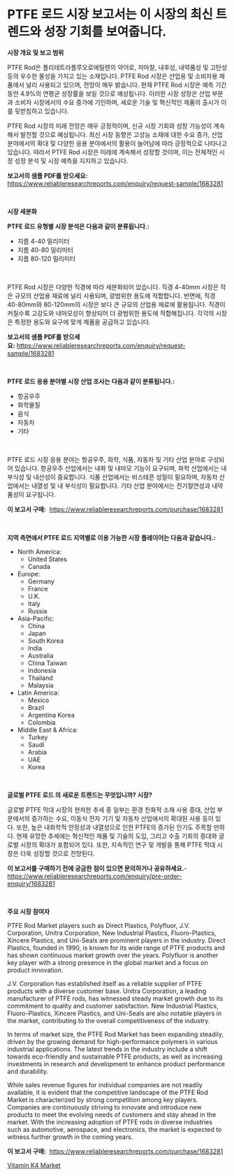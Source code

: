 <p><h1>PTFE 로드 시장 보고서는 이 시장의 최신 트렌드와 성장 기회를 보여줍니다.</h1></p><p><strong>시장 개요 및 보고 범위</strong></p>
<p><p>PTFE Rod은 폴리테트라플루오로에틸렌의 약어로, 저마찰, 내후성, 내약품성 및 고탄성 등의 우수한 물성을 가지고 있는 소재입니다. PTFE Rod 시장은 산업용 및 소비자용 제품에서 널리 사용되고 있으며, 전망이 매우 밝습니다. 현재 PTFE Rod 시장은 예측 기간 동안 4.9%의 연평균 성장률을 보일 것으로 예상됩니다. 이러한 시장 성장은 산업 부문과 소비자 시장에서의 수요 증가에 기인하며, 새로운 기술 및 혁신적인 제품의 출시가 이를 뒷받침하고 있습니다.</p><p>PTFE Rod 시장의 미래 전망은 매우 긍정적이며, 신규 시장 기회와 성장 가능성이 계속해서 발전할 것으로 예상됩니다. 최신 시장 동향은 고성능 소재에 대한 수요 증가, 산업 분야에서의 확대 및 다양한 응용 분야에서의 활용이 늘어남에 따라 긍정적으로 나타나고 있습니다. 따라서 PTFE Rod 시장은 미래에 계속해서 성장할 것이며, 이는 전체적인 시장 성장 분석 및 시장 예측을 지지하고 있습니다.</p></p>
<p><strong>보고서의 샘플 PDF를 받으세요:</strong> <a href="https://www.reliableresearchreports.com/enquiry/request-sample/1683281">https://www.reliableresearchreports.com/enquiry/request-sample/1683281</a></p>
<p>&nbsp;</p>
<p><strong>시장 세분화</strong></p>
<p><strong>PTFE 로드 유형별 시장 분석은 다음과 같이 분류됩니다.:</strong></p>
<p><ul><li>지름 4-40 밀리미터</li><li>지름 40-80 밀리미터</li><li>지름 80-120 밀리미터</li></ul></p>
<p>&nbsp;</p>
<p><p>PTFE Rod 시장은 다양한 직경에 따라 세분화되어 있습니다. 직경 4-40mm 시장은 작은 규모의 산업용 재료에 널리 사용되며, 광범위한 용도에 적합합니다. 반면에, 직경 40-80mm와 80-120mm의 시장은 보다 큰 규모의 산업용 재료에 활용됩니다. 직경이 커질수록 고강도와 내마모성이 향상되어 더 광범위한 용도에 적합해집니다. 각각의 시장은 특정한 용도와 요구에 맞게 제품을 공급하고 있습니다.</p></p>
<p><strong>보고서의 샘플 PDF를 받으세요:</strong>&nbsp;<a href="https://www.reliableresearchreports.com/enquiry/request-sample/1683281">https://www.reliableresearchreports.com/enquiry/request-sample/1683281</a></p>
<p>&nbsp;</p>
<p><strong> PTFE 로드 응용 분야별 시장 산업 조사는 다음과 같이 분류됩니다.:</strong></p>
<p><ul><li>항공우주</li><li>화학물질</li><li>음식</li><li>자동차</li><li>기타</li></ul></p>
<p>&nbsp;</p>
<p><p>PTFE 로드 시장 응용 분야는 항공우주, 화학, 식품, 자동차 및 기타 산업 분야로 구성되어 있습니다. 항공우주 산업에서는 내화 및 내마모 기능이 요구되며, 화학 산업에서는 내부식성 및 내산성이 중요합니다. 식품 산업에서는 비스테픈 성질이 필요하며, 자동차 산업에서는 내열성 및 내 부식성이 필요합니다. 기타 산업 분야에서는 전기절연성과 내약품성이 요구됩니다.</p></p>
<p><strong>이 보고서 구매:</strong>&nbsp; <a href="https://www.reliableresearchreports.com/purchase/1683281">https://www.reliableresearchreports.com/purchase/1683281</a></p>
<p>&nbsp;</p>
<p><strong>지역 측면에서 PTFE 로드 지역별로 이용 가능한 시장 플레이어는 다음과 같습니다.:</strong></p>
<p><ul>
    <li>
        North America:
        <ul>
            <li>United States</li>
            <li>Canada</li>
        </ul>
    </li>
    <li>
        Europe:
        <ul>
            <li>Germany</li>
            <li>France</li>
            <li>U.K.</li>
            <li>Italy</li>
            <li>Russia</li>
        </ul>
    </li>
    <li>
        Asia-Pacific:
        <ul>
            <li>China</li>
            <li>Japan</li>
            <li>South Korea</li>
            <li>India</li>
            <li>Australia</li>
            <li>China Taiwan</li>
            <li>Indonesia</li>
            <li>Thailand</li>
            <li>Malaysia</li>
        </ul>
    </li>
    <li>
        Latin America:
        <ul>
            <li>Mexico</li>
            <li>Brazil</li>
            <li>Argentina Korea</li>
            <li>Colombia</li>
        </ul>
    </li>
    <li>
        Middle East & Africa:
        <ul>
            <li>Turkey</li>
            <li>Saudi</li>
            <li>Arabia</li>
            <li>UAE</li>
            <li>Korea</li>
        </ul>
    </li>
    </ul></p>
<p>&nbsp;</p>
<p><strong>글로벌 PTFE 로드 의 새로운 트렌드는 무엇입니까? 시장?</strong></p>
<p><p>글로벌 PTFE 막대 시장의 현저한 추세 중 일부는 환경 친화적 소재 사용 증대, 산업 부문에서의 증가하는 수요, 이동식 전자 기기 및 자동차 산업에서의 확대된 사용 등이 있다. 또한, 높은 내화학적 안정성과 내열성으로 인한 PTFE의 증가된 인기도 주목할 만하다. 현재 유망한 추세에는 혁신적인 제품 및 기술의 도입, 그리고 수출 기회의 증대와 글로벌 시장의 확대가 포함되어 있다. 또한, 지속적인 연구 및 개발을 통해 PTFE 막대 시장은 더욱 성장할 것으로 전망된다.</p></p>
<p><strong>이 보고서를 구매하기 전에 궁금한 점이 있으면 문의하거나 공유하세요.</strong>- <a href="https://www.reliableresearchreports.com/enquiry/pre-order-enquiry/1683281">https://www.reliableresearchreports.com/enquiry/pre-order-enquiry/1683281</a></p>
<p>&nbsp;</p>
<p><strong>주요 시장 참여자</strong></p>
<p><p>PTFE Rod Market players such as Direct Plastics, Polyfluor, J.V. Corporation, Unitra Corporation, New Industrial Plastics, Fluoro-Plastics, Xincere Plastics, and Uni-Seals are prominent players in the industry. Direct Plastics, founded in 1990, is known for its wide range of PTFE products and has shown continuous market growth over the years. Polyfluor is another key player with a strong presence in the global market and a focus on product innovation.</p><p>J.V. Corporation has established itself as a reliable supplier of PTFE products with a diverse customer base. Unitra Corporation, a leading manufacturer of PTFE rods, has witnessed steady market growth due to its commitment to quality and customer satisfaction. New Industrial Plastics, Fluoro-Plastics, Xincere Plastics, and Uni-Seals are also notable players in the market, contributing to the overall competitiveness of the industry.</p><p>In terms of market size, the PTFE Rod Market has been expanding steadily, driven by the growing demand for high-performance polymers in various industrial applications. The latest trends in the industry include a shift towards eco-friendly and sustainable PTFE products, as well as increasing investments in research and development to enhance product performance and durability.</p><p>While sales revenue figures for individual companies are not readily available, it is evident that the competitive landscape of the PTFE Rod Market is characterized by strong competition among key players. Companies are continuously striving to innovate and introduce new products to meet the evolving needs of customers and stay ahead in the market. With the increasing adoption of PTFE rods in diverse industries such as automotive, aerospace, and electronics, the market is expected to witness further growth in the coming years.</p></p>
<p><strong>이 보고서 구매:</strong>&nbsp;&nbsp;<a href="https://www.reliableresearchreports.com/purchase/1683281">https://www.reliableresearchreports.com/purchase/1683281</a></p>
<p><p><a href="https://forested-sushi-9b0.notion.site/Vitamin-K4-Market-Research-Report-The-Key-To-Successful-Business-Strategy-Forecasted-for-Period-fro-c3e84cf0abdd4dcfb9aa36b8e3640d9b">Vitamin K4 Market</a></p></p>
